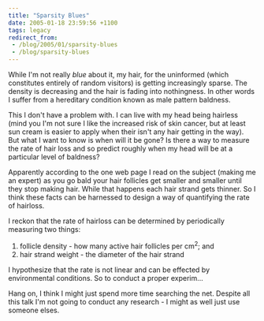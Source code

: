 ```yaml
---
title: "Sparsity Blues"
date: 2005-01-18 23:59:56 +1100
tags: legacy
redirect_from:
 - /blog/2005/01/sparsity-blues
 - /blog/sparsity-blues
---
```


While I'm not really <em>blue</em> about it, my hair, for the uninformed (which constitutes entirely of random visitors) is getting increasingly sparse. The density is decreasing and the hair is fading into nothingness. In other words I suffer from a hereditary condition known as male pattern baldness.

This I don't have a problem with. I can live with my head being hairless (mind you I'm not sure I like the increased risk of skin cancer, but at least sun cream is easier to apply when their isn't any hair getting in the way). But what I want to know is when will it be gone? Is there a way to measure the rate of hair loss and so predict roughly when my head will be at a particular level of baldness?

Apparently according to the one web page I read on the subject (making me an expert) as you go bald your hair follicles get smaller and smaller until they stop making hair. While that happens each hair strand gets thinner. So I think these facts can be harnessed to design a way of quantifying the rate of hairloss.

I reckon that the rate of hairloss can be determined by periodically measuring two things:<ol><li>follicle density - how many active hair follicles per cm<sup>2</sup>; and</li><li>hair strand weight - the diameter of the hair strand</li></ol>
I hypothesize that the rate is not linear and can be effected by environmental conditions. So to conduct a proper experim...

Hang on, I think I might just spend more time searching the net. Despite all this talk I'm not going to conduct any research - I might as well just use someone elses.
